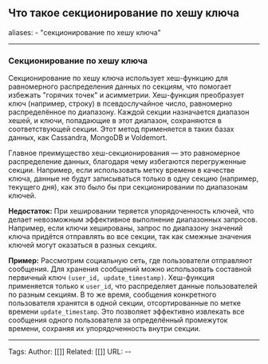 ## Что такое секционирование по хешу ключа
aliases: 
	- "секционирование по хешу ключа"

---

### Секционирование по хешу ключа
Секционирование по хешу ключа использует хеш-функцию для равномерного распределения данных по секциям, что помогает избежать "горячих точек" и асимметрии. Хеш-функция преобразует ключ (например, строку) в псевдослучайное число, равномерно распределённое по диапазону. Каждой секции назначается диапазон хешей, и ключи, попадающие в этот диапазон, сохраняются в соответствующей секции. Этот метод применяется в таких базах данных, как Cassandra, MongoDB и Voldemort.

Главное преимущество хеш-секционирования — это равномерное распределение данных, благодаря чему избегаются перегруженные секции. Например, если использовать метку времени в качестве ключа, данные не будут записываться только в одну секцию (например, текущего дня), как это было бы при секционировании по диапазонам ключей.

**Недостаток:** При хешировании теряется упорядоченность ключей, что делает невозможным эффективное выполнение диапазонных запросов. Например, если ключи хешированы, запрос по диапазону значений ключа придётся отправлять во все секции, так как смежные значения ключей могут оказаться в разных секциях.

**Пример:** Рассмотрим социальную сеть, где пользователи отправляют сообщения. Для хранения сообщений можно использовать составной первичный ключ `(user_id, update_timestamp)`. Хеш-функция применяется только к `user_id`, что распределяет данные пользователей по разным секциям. В то же время, сообщения конкретного пользователя хранятся в одной секции, отсортированные по метке времени `update_timestamp`. Это позволяет эффективно извлекать все сообщения одного пользователя за определённый промежуток времени, сохраняя их упорядоченность внутри секции.


---
Tags:
Author: [[]]
Related: [[]]
URL: -- 